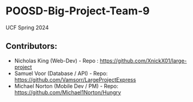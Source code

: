 # POOSD-Big-Project-Team-9
UCF Spring 2024
## Contributors:
  - Nicholas King (Web-Dev) - Repo : https://github.com/XnickX01/large-project
  - Samuel Voor (Database / API) - Repo: https://github.com/Vamsorr/LargeProjectExpress 
  - Michael Norton (Mobile Dev / PM) - Repo: https://github.com/Michael1Norton/Hungry
